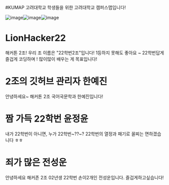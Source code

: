 #KUMAP
고려대학교 학생들을 위한 고려대학교 캠퍼스맵입니다!


![image](https://user-images.githubusercontent.com/101260709/179405693-9935a5af-16b1-4a35-a115-e214d39b3d0b.png)![image](https://user-images.githubusercontent.com/101260709/179405700-203bf808-08e8-4752-a463-f95cff978f1a.png)![image](https://user-images.githubusercontent.com/101260709/179405721-1768a61e-1d7f-41c9-a811-3bb39836ace2.png)


# LionHacker22

해커톤 2조! 우리 조 이름은 "22학번2조"입니다! 1등하지 못해도 좋아요 ~ 22학번답게 즐겁게 코딩하며 ! 많이많이 배우는 게 목표입니다!

# 2조의 깃허브 관리자 한예진

안녕하세요~ 해커톤 2조 국어국문학과 한예진입니다!

# 짬 가득 22학번 윤정윤

내가 22학번이 아니면, 누가 22학번~??~? 22학번의 열정과 패기로 꼴찌는 면하겠습니다 ㅎㅎ

# 죄가 많은 전성운

안녕하세요 해커존 2조 02년생 22학번 손이2개인 전성운입니다. 즐겁게하고싶습니다!
